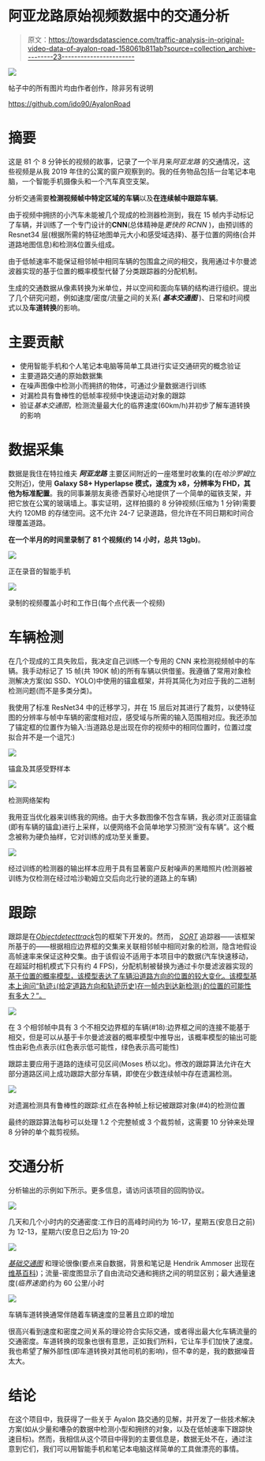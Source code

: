 # 阿亚龙路原始视频数据中的交通分析

> 原文：<https://towardsdatascience.com/traffic-analysis-in-original-video-data-of-ayalon-road-158061b811ab?source=collection_archive---------23----------------------->

![](img/aeb1715932fc04792e172cd87df704ef.png)

帖子中的所有图片均由作者创作，除非另有说明

<https://github.com/ido90/AyalonRoad>  

# 摘要

这是 81 个 8 分钟长的视频的故事，记录了一个半月来*阿亚龙路* 的交通情况，这些视频是从我 2019 年住的公寓的窗户观察到的。我的任务物品包括一台笔记本电脑，一个智能手机摄像头和一个汽车真空支架。

分析交通需要**检测视频帧中特定区域的车辆**以及**在连续帧中跟踪车辆**。

由于视频中拥挤的小汽车未能被几个现成的检测器检测到，我在 15 帧内手动标记了车辆，并训练了一个专门设计的**CNN**(总体精神是*更快的 RCNN* )，由预训练的 Resnet34 层(根据所需的特征地图单元大小和感受域选择)、基于位置的网络(合并道路地图信息)和检测&位置头组成。

由于低帧速率不能保证相邻帧中相同车辆的包围盒之间的相交，我用通过卡尔曼滤波器实现的基于位置的概率模型代替了分类跟踪器的分配机制。

生成的交通数据从像素转换为米单位，并以空间和面向车辆的结构进行组织。提出了几个研究问题，例如速度/密度/流量之间的关系( ***基本交通图*** )、日常和时间模式以及**车道转换**的影响。

# 主要贡献

*   使用智能手机和个人笔记本电脑等简单工具进行实证交通研究的概念验证
*   主要道路交通的原始数据集
*   在噪声图像中检测小而拥挤的物体，可通过少量数据进行训练
*   对漏检具有鲁棒性的低帧率视频中快速运动对象的跟踪
*   验证*基本交通图*，检测流量最大化的临界速度(60km/h)并初步了解车道转换的影响

# 数据采集

数据是我住在特拉维夫 ***阿亚龙路*** 主要区间附近的一座塔里时收集的(在*哈沙罗姆*立交附近)，使用 **Galaxy S8+ Hyperlapse 模式，速度为 x8，分辨率为 FHD，其他为标准配置**。我的同事兼朋友奥德·西蒙好心地提供了一个简单的磁铁支架，并把它放在公寓的玻璃墙上。事实证明，这样拍摄的 8 分钟视频(压缩为 1 分钟)需要大约 120MB 的存储空间。这不允许 24-7 记录道路，但允许在不同日期和时间合理覆盖道路。

**在一个半月的时间里录制了 81 个视频(约 14 小时，总共 13gb)**。

![](img/b2b6f9e541e6a3043573c12f5acb5b8e.png)

正在录音的智能手机

![](img/d4e5653ab48b7b1154a1021c2fc7b8d2.png)

录制的视频覆盖小时和工作日(每个点代表一个视频)

# 车辆检测

在几个现成的工具失败后，我决定自己训练一个专用的 CNN 来检测视频帧中的车辆。我手动标记了 15 帧(共 190K 帧)的所有车辆以供借鉴。我遵循了常用对象检测解决方案(如 SSD、YOLO)中使用的锚盒框架，并将其简化为对应于我的二进制检测问题(而不是多类分类)。

我使用了标准 ResNet34 中的迁移学习，并在 15 层后对其进行了裁剪，以使特征图的分辨率与帧中车辆的密度相对应，感受域与所需的输入范围相对应。我还添加了锚定框的位置作为输入:当道路总是出现在你的视频中的相同位置时，位置过度拟合并不是一个诅咒:)

![](img/9ad14e05d1674c48f27dc6ef530782b9.png)

锚盒及其感受野样本

![](img/64652b0ae4ab592c07de31d22d98971f.png)

检测网络架构

我用亚当优化器来训练我的网络。由于大多数图像不包含车辆，我必须对正面锚盒(即有车辆的锚盒)进行上采样，以便网络不会简单地学习预测“没有车辆”。这个概念被称为硬负抽样，它对训练的成功至关重要。

![](img/54efd7db4ada07e110d421bd66c0a3de.png)

经过训练的检测器的输出样本应用于具有显著窗户反射噪声的黑暗照片(检测器被训练为仅检测在经过哈沙勒姆立交后向北行驶的道路上的车辆)

# 跟踪

跟踪是在[*Objectdetecttrack*](https://github.com/cfotache/pytorch_objectdetecttrack)包的框架下开发的。然而， [*SORT*](https://arxiv.org/abs/1602.00763) 追踪器——该框架所基于的——根据相应边界框的交集来关联相邻帧中相同对象的检测，隐含地假设高帧速率来保证这种交集。由于该假设不适用于本项目中的数据(汽车快速移动，在超延时相机模式下只有约 4 FPS)，分配机制被替换为通过卡尔曼滤波器实现的[基于位置的概率模型，该模型表达了车辆沿道路方向的位置的较大变化。该模型基本上询问“轨迹`i`(给定道路方向和轨迹历史)在一帧内到达新检测`j`的位置的可能性有多大？”。](https://github.com/ido90/AyalonRoad/tree/master/Tracker#kalman-filter-based-probabilistic-model-for-objects-assignment)

![](img/0dc4ab66656b42b1d98e603bc24ceaeb.png)

在 3 个相邻帧中具有 3 个不相交边界框的车辆(#18):边界框之间的连接不能基于相交，但是可以从基于卡尔曼滤波器的概率模型中推导出，该概率模型的输出可能性由彩色点表示(红色表示低可能性，绿色表示高可能性)

跟踪主要应用于道路的连续可见区间(Moses 桥以北)。修改的跟踪算法允许在大部分道路区间上成功跟踪大部分车辆，即使在少数连续帧中存在遗漏检测。

![](img/663f374afa632c279f694ceb760188f4.png)

对遗漏检测具有鲁棒性的跟踪:红点在各种帧上标记被跟踪对象(#4)的检测位置

最终的跟踪算法每秒可以处理 1.2 个完整帧或 3 个裁剪帧，这需要 10 分钟来处理 8 分钟的单个裁剪视频。

# 交通分析

分析输出的示例如下所示。更多信息，请访问该项目的回购协议。

![](img/58bf73d09150e6381896ff96e036deb5.png)

几天和几个小时内的交通密度:工作日的高峰时间约为 16-17，星期五(安息日之前)为 12-13，星期六(安息日之后)为 19-20

![](img/b1f1b1c65d63519408622de00cd689b1.png)

[*基础交通图*](https://en.wikipedia.org/wiki/Fundamental_diagram_of_traffic_flow) 和理论很像(要点来自数据，背景和笔记是 Hendrik Ammoser 出现在[维基百科](https://en.wikipedia.org/wiki/Fundamental_diagram_of_traffic_flow))；流量-密度图显示了自由流动交通和拥挤之间的明显区别；最大通量速度(*临界速度*)约为 60 公里/小时

![](img/75d162717ce8ce12cf02741c0e267068.png)

车辆车道转换通常伴随着车辆速度的显著且立即的增加

很高兴看到速度和密度之间关系的理论符合实际交通，或者得出最大化车辆流量的交通密度。车道转换的现象也很有意思，正如我们所料，它让车手们加快了速度。我也希望了解外部性(即车道转换对其他司机的影响)，但不幸的是，我的数据噪音太大。

# 结论

在这个项目中，我获得了一些关于 Ayalon 路交通的见解，并开发了一些技术解决方案(如从少量和嘈杂的数据中检测小型和拥挤的对象，以及在低帧速率下跟踪快速目标)。然而，我相信从这个项目中得到的主要信息是，数据无处不在，通过注意到它们，我们可以用智能手机和笔记本电脑这样简单的工具做漂亮的事情。